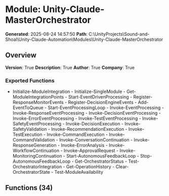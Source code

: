 # Module: Unity-Claude-MasterOrchestrator

**Generated**: 2025-08-24 14:57:50
**Path**: C:\UnityProjects\Sound-and-Shoal\Unity-Claude-Automation\Modules\Unity-Claude-MasterOrchestrator

## Overview
**Version**: True
**Description**: True
**Author**: True
**Company**: True

### Exported Functions
- Initialize-ModuleIntegration - Initialize-SingleModule - Get-ModuleIntegrationPoints - Start-EventDrivenProcessing - Register-ResponseMonitorEvents - Register-DecisionEngineEvents - Add-EventToQueue - Start-EventProcessingLoop - Invoke-EventProcessing - Invoke-ResponseEventProcessing - Invoke-DecisionEventProcessing - Invoke-ErrorEventProcessing - Invoke-TestEventProcessing - Invoke-SafetyEventProcessing - Invoke-DecisionExecution - Invoke-SafetyValidation - Invoke-RecommendationExecution - Invoke-TestExecution - Invoke-CommandExecution - Invoke-CommandValidation - Invoke-ConversationContinuation - Invoke-ResponseGeneration - Invoke-ErrorAnalysis - Invoke-WorkflowContinuation - Invoke-ApprovalRequest - Invoke-MonitoringContinuation - Start-AutonomousFeedbackLoop - Stop-AutonomousFeedbackLoop - Get-OrchestratorStatus - Test-OrchestratorIntegration - Get-OperationHistory - Clear-OrchestratorState - Test-ModuleAvailability
## Functions (34)

